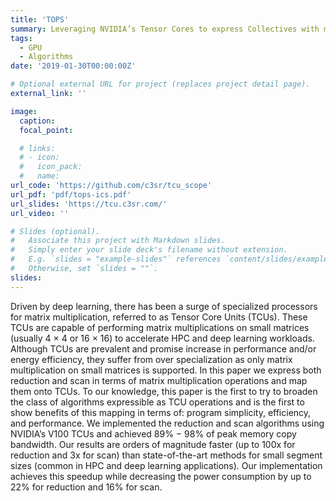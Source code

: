```yaml
---
title: 'TOPS'
summary: Leveraging NVIDIA’s Tensor Cores to express Collectives with matrix multiplication and exploring the benefits in terms of program simplicity, efficiency, and performance.
tags:
  - GPU
  - Algorithms
date: '2019-01-30T00:00:00Z'

# Optional external URL for project (replaces project detail page).
external_link: ''

image:
  caption:
  focal_point:

  # links:
  # - icon:
  #   icon_pack:
  #   name:
url_code: 'https://github.com/c3sr/tcu_scope'
url_pdf: 'pdf/tops-ics.pdf'
url_slides: 'https://tcu.c3sr.com/'
url_video: ''

# Slides (optional).
#   Associate this project with Markdown slides.
#   Simply enter your slide deck's filename without extension.
#   E.g. `slides = "example-slides"` references `content/slides/example-slides.md`.
#   Otherwise, set `slides = ""`.
slides:
---
```


Driven by deep learning, there has been a surge of specialized processors for matrix multiplication, referred to as Tensor Core Units (TCUs). These TCUs are capable of performing matrix multiplications on small matrices (usually 4 × 4 or 16 × 16) to accelerate HPC and deep learning workloads. Although TCUs are prevalent and promise increase in performance and/or energy efficiency, they suffer from over specialization as only matrix multiplication on small matrices is supported. In this paper we express both reduction and scan in terms of matrix multiplication operations and map them onto TCUs. To our knowledge, this paper is the first to try to broaden the class of algorithms expressible as TCU operations and is the first to show benefits of this mapping in terms of: program simplicity, efficiency, and performance. We implemented the reduction and scan algorithms using NVIDIA’s V100 TCUs and achieved 89% − 98% of peak memory copy bandwidth. Our results are orders of magnitude faster (up to 100x for reduction and 3x for scan) than state-of-the-art methods for small segment sizes (common in HPC and deep learning applications). Our implementation achieves this speedup while decreasing the power consumption by up to 22% for reduction and 16% for scan.
